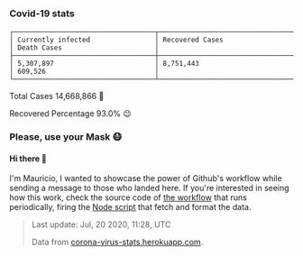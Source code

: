 
### Covid-19 stats

```
┌───────────────────────────────────┬───────────────────────────────────┬───────────────────────────────────┐
│ Currently infected                │ Recovered Cases                   │ Death Cases                       │
├───────────────────────────────────┼───────────────────────────────────┼───────────────────────────────────┤
│ 5,307,897                         │ 8,751,443                         │ 609,526                           │
└───────────────────────────────────┴───────────────────────────────────┴───────────────────────────────────┘
```

Total Cases 14,668,866 🦠

Recovered Percentage 93.0% 😌

### Please, use your Mask 😷

#### Hi there 👋
I'm Mauricio, I wanted to showcase the power of Github's workflow while sending a message to those who landed here.
If you're interested in seeing how this work, check the source code of [the workflow](https://github.com/mdottavio/mdottavio/blob/master/.github/workflows/updateReadme.yml) that runs periodically, firing
the [Node script](https://github.com/mdottavio/mdottavio/tree/covidstats) that fetch and format the data.

> Last update: Jul, 20 2020, 11:28, UTC
>
> Data from [corona-virus-stats.herokuapp.com](https://corona-virus-stats.herokuapp.com/api/v1/cases/general-stats).
